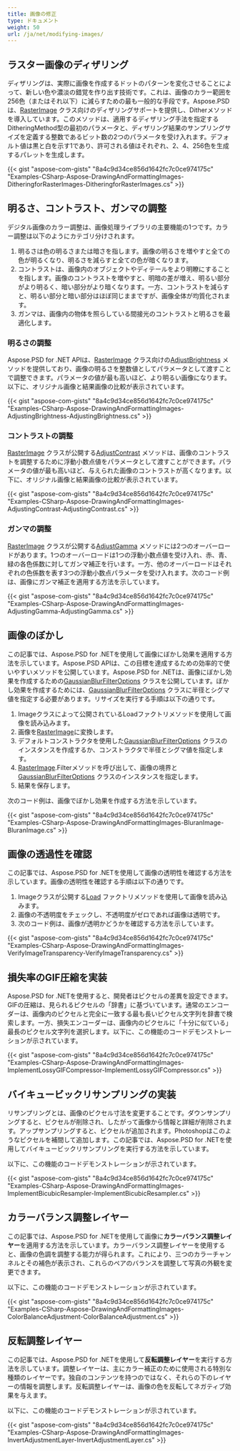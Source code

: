 ```yaml
---
title: 画像の修正
type: ドキュメント
weight: 50
url: /ja/net/modifying-images/
---
```


## **ラスター画像のディザリング**
ディザリングは、実際に画像を作成するドットのパターンを変化させることによって、新しい色や濃淡の錯覚を作り出す技術です。これは、画像のカラー範囲を256色（またはそれ以下）に減らすための最も一般的な手段です。Aspose.PSDは、[RasterImage](https://reference.aspose.com/psd/net/aspose.psd/rasterimage) クラス向けのディザリングサポートを提供し、Ditherメソッドを導入しています。このメソッドは、適用するディザリング手法を指定するDitheringMethod型の最初のパラメータと、ディザリング結果のサンプリングサイズを定義する整数であるビット数の2つのパラメータを受け入れます。デフォルト値は黒と白を示す1であり、許可される値はそれぞれ、2、4、256色を生成するパレットを生成します。

{{< gist "aspose-com-gists" "8a4c9d34ce856d1642fc7c0ce974175c" "Examples-CSharp-Aspose-DrawingAndFormattingImages-DitheringforRasterImages-DitheringforRasterImages.cs" >}}

## **明るさ、コントラスト、ガンマの調整**
デジタル画像のカラー調整は、画像処理ライブラリの主要機能の1つです。カラー調整は以下のようにカテゴリ分けされます。

1. 明るさは色の明るさまたは暗さを指します。画像の明るさを増やすと全ての色が明るくなり、明るさを減らすと全ての色が暗くなります。
1. コントラストは、画像内のオブジェクトやディテールをより明瞭にすることを指します。画像のコントラストを増やすと、明暗の差が増え、明るい部分がより明るく、暗い部分がより暗くなります。一方、コントラストを減らすと、明るい部分と暗い部分はほぼ同じままですが、画像全体が均質化されます。
1. ガンマは、画像内の物体を照らしている間接光のコントラストと明るさを最適化します。
### **明るさの調整**
Aspose.PSD for .NET APIは、[RasterImage](https://reference.aspose.com/psd/net/aspose.psd/rasterimage) クラス向けの[AdjustBrightness](https://reference.aspose.com/psd/net/aspose.psd/rasterimage/methods/adjustbrightness) メソッドを提供しており、画像の明るさを整数値としてパラメータとして渡すことで調整できます。パラメータの値が最も高いほど、より明るい画像になります。以下に、オリジナル画像と結果画像の比較が表示されています。

{{< gist "aspose-com-gists" "8a4c9d34ce856d1642fc7c0ce974175c" "Examples-CSharp-Aspose-DrawingAndFormattingImages-AdjustingBrightness-AdjustingBrightness.cs" >}}

### **コントラストの調整**
[RasterImage](https://reference.aspose.com/psd/net/aspose.psd/rasterimage) クラスが公開する[AdjustContrast](https://reference.aspose.com/psd/net/aspose.psd/rasterimage/methods/adjustcontrast) メソッドは、画像のコントラストを調整するために浮動小数点値をパラメータとして渡すことができます。パラメータの値が最も高いほど、与えられた画像のコントラストが高くなります。以下に、オリジナル画像と結果画像の比較が表示されています。

{{< gist "aspose-com-gists" "8a4c9d34ce856d1642fc7c0ce974175c" "Examples-CSharp-Aspose-DrawingAndFormattingImages-AdjustingContrast-AdjustingContrast.cs" >}}

### **ガンマの調整**
[RasterImage](https://reference.aspose.com/psd/net/aspose.psd/rasterimage) クラスが公開する[AdjustGamma](https://reference.aspose.com/psd/net/aspose.psd/rasterimage/methods/adjustgamma) メソッドには2つのオーバーロードがあります。1つのオーバーロードは1つの浮動小数点値を受け入れ、赤、青、緑の各色係数に対してガンマ補正を行います。一方、他のオーバーロードはそれぞれの色係数を表す3つの浮動小数点パラメータを受け入れます。次のコード例は、画像にガンマ補正を適用する方法を示しています。

{{< gist "aspose-com-gists" "8a4c9d34ce856d1642fc7c0ce974175c" "Examples-CSharp-Aspose-DrawingAndFormattingImages-AdjustingGamma-AdjustingGamma.cs" >}}

## **画像のぼかし**
この記事では、Aspose.PSD for .NETを使用して画像にぼかし効果を適用する方法を示しています。Aspose.PSD APIは、この目標を達成するための効率的で使いやすいメソッドを公開しています。Aspose.PSD for .NETは、画像にぼかし効果を作成するための[GaussianBlurFilterOptions](https://reference.aspose.com/psd/net/aspose.psd.imagefilters.filteroptions/gaussianblurfilteroptions) クラスを公開しています。ぼかし効果を作成するためには、[GaussianBlurFilterOptions](https://reference.aspose.com/psd/net/aspose.psd.imagefilters.filteroptions/gaussianblurfilteroptions) クラスに半径とシグマ値を指定する必要があります。リサイズを実行する手順は以下の通りです。

1. Imageクラスによって公開されているLoadファクトリメソッドを使用して画像を読み込みます。
1. 画像を[RasterImage](https://reference.aspose.com/psd/net/aspose.psd/rasterimage)に変換します。
1. デフォルトコンストラクタを使用した[GaussianBlurFilterOptions](https://reference.aspose.com/psd/net/aspose.psd.imagefilters.filteroptions/gaussianblurfilteroptions) クラスのインスタンスを作成するか、コンストラクタで半径とシグマ値を指定します。
1. [RasterImage](https://reference.aspose.com/psd/net/aspose.psd/rasterimage).Filterメソッドを呼び出して、画像の境界と[GaussianBlurFilterOptions](https://reference.aspose.com/psd/net/aspose.psd.imagefilters.filteroptions/gaussianblurfilteroptions) クラスのインスタンスを指定します。
1. 結果を保存します。

次のコード例は、画像でぼかし効果を作成する方法を示しています。

{{< gist "aspose-com-gists" "8a4c9d34ce856d1642fc7c0ce974175c" "Examples-CSharp-Aspose-DrawingAndFormattingImages-BluranImage-BluranImage.cs" >}}

## **画像の透過性を確認**
この記事では、Aspose.PSD for .NETを使用して画像の透明性を確認する方法を示しています。画像の透明性を確認する手順は以下の通りです。

1. Imageクラスが公開する[Load](https://reference.aspose.com/psd/net/aspose.psd/image/load/methods/2) ファクトリメソッドを使用して画像を読み込みます。
1. 画像の不透明度をチェックし、不透明度がゼロであれば画像は透明です。
1. 次のコード例は、画像が透明かどうかを確認する方法を示しています。

{{< gist "aspose-com-gists" "8a4c9d34ce856d1642fc7c0ce974175c" "Examples-CSharp-Aspose-DrawingAndFormattingImages-VerifyImageTransparency-VerifyImageTransparency.cs" >}}

## **損失率のGIF圧縮を実装**
Aspose.PSD for .NETを使用すると、開発者はピクセルの差異を設定できます。GIFの圧縮は、見られるピクセルの「辞書」に基づいています。通常のエンコーダーは、画像内のピクセルと完全に一致する最も長いピクセル文字列を辞書で検索します。一方、損失エンコーダーは、画像内のピクセルに「十分に似ている」最長のピクセル文字列を選択します。以下に、この機能のコードデモンストレーションが示されています。

{{< gist "aspose-com-gists" "8a4c9d34ce856d1642fc7c0ce974175c" "Examples-CSharp-Aspose-DrawingAndFormattingImages-ImplementLossyGIFCompressor-ImplementLossyGIFCompressor.cs" >}}

## **バイキュービックリサンプリングの実装**
リサンプリングとは、画像のピクセル寸法を変更することです。ダウンサンプリングすると、ピクセルが削除され、したがって画像から情報と詳細が削除されます。アップサンプリングすると、ピクセルが追加されます。Photoshopはこのようなピクセルを補間して追加します。この記事では、Aspose.PSD for .NETを使用してバイキュービックリサンプリングを実行する方法を示しています。

以下に、この機能のコードデモンストレーションが示されています。

{{< gist "aspose-com-gists" "8a4c9d34ce856d1642fc7c0ce974175c" "Examples-CSharp-Aspose-DrawingAndFormattingImages-ImplementBicubicResampler-ImplementBicubicResampler.cs" >}}

## **カラーバランス調整レイヤー**
この記事では、Aspose.PSD for .NETを使用して画像に**カラーバランス調整レイヤー**を適用する方法を示しています。カラーバランス調整レイヤーを使用すると、画像の色調を調整する能力が得られます。これにより、三つのカラーチャンネルとその補色が表示され、これらのペアのバランスを調整して写真の外観を変更できます。

以下に、この機能のコードデモンストレーションが示されています。

{{< gist "aspose-com-gists" "8a4c9d34ce856d1642fc7c0ce974175c" "Examples-CSharp-Aspose-DrawingAndFormattingImages-ColorBalanceAdjustment-ColorBalanceAdjustment.cs" >}}

## **反転調整レイヤー**
この記事では、Aspose.PSD for .NETを使用して**反転調整レイヤー**を実行する方法を示しています。調整レイヤーは、主にカラー補正のために使用される特別な種類のレイヤーです。独自のコンテンツを持つのではなく、それらの下のレイヤーの情報を調整します。反転調整レイヤーは、画像の色を反転してネガティブ効果を与えます。

以下に、この機能のコードデモンストレーションが示されています。

{{< gist "aspose-com-gists" "8a4c9d34ce856d1642fc7c0ce974175c" "Examples-CSharp-Aspose-DrawingAndFormattingImages-InvertAdjustmentLayer-InvertAdjustmentLayer.cs" >}}

